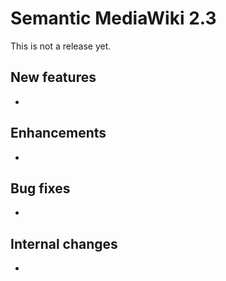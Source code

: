 # Semantic MediaWiki 2.3

This is not a release yet.

## New features

*

## Enhancements

*

## Bug fixes

*

## Internal changes

*
